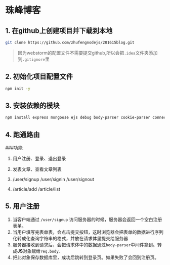 # 珠峰博客
## 1. 在github上创建项目并下载到本地
```sh
git clone https://github.com/zhufengnodejs/201615blog.git
```
> 因为webstorm的配置文件不需要提交github,所以会把`.idea`文件夹添加到`.gitignore`里

## 2. 初始化项目配置文件
```sh
npm init -y
```

## 3. 安装依赖的模块
```sh
npm install express mongoose ejs debug body-parser cookie-parser connect-flash connect-mongo multer --save
```

## 4. 跑通路由
###功能
1. 用户注册、登录、退出登录
2. 发表文章、查看文章列表

1. /user/signup /user/signin /user/signout
2. /article/add /article/list


## 5. 用户注册
1. 当客户端通过 `/user/signup` 访问服务器的时候，服务器会返回一个空白注册表单。
2. 当用户填写完表单表，会点击提交按钮，这时浏览器会把表单的数据进行序列化转成化查询字符串的格式，并放在请求体里提交给服务器
3. 服务器接收到请求后，会把请求体中的数据通过`body-parser`中间件拿到。转成**JS**对象赋给`req.body`.
4. 把此对象保存数据库里，成功后跳转到登录页。如果失败了会回到注册页。
